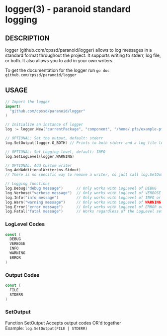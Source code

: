 logger(3) - paranoid standard logging
=====================================

## DESCRIPTION ##
logger (github.com/cpssd/paranoid/logger) allows to log messages in a standard format throughout the project.
It supports writing to stderr, log file, or both. It also allows you to add in your own writers.

To get the documentation for the logger run `go doc github.com/cpssd/paranoid/logger`

## USAGE ##
```go
// Import the logger
import(
  "github.com/cpssd/paranoid/logger"
)

// Initialize an instance of logger
log := logger.New("currentPackage", "component", "/home/.pfs/example-pfs/meta/log")

// OPTIONAL: Set the output, default: stderr
log.SetOutput(logger.O_BOTH) // Prints to both stderr and a log file located at {LOGPATH}/{COMPONENT}.log

// OPTIONAL: Set Logging level, default: INFO
log.SetLogLevel(logger.WARNING)

// OPTIONAL: Add Custom writer
log.AddAdditionalWriter(os.Stdout)
// There is no specific way to remove a writer, so just call log.SetOutput() again

// Logging functions
log.Debug("debug message")      // Only works with LogLevel of DEBUG
log.Verbose("verbose message")  // Only works with LogLevel of VERBOSE or lower importance
log.Info("info message")        // Only works with LogLevel of INFO or lower importance
log.Warn("warning message")     // Only works with LogLevel of WARNING or lower importance
log.Error("error message")      // Only works with LogLevel of ERROR or lower importance
log.Fatal("fatal message")      // Works regardless of the LogLevel set. Quits the program with exit code 1

```

### LogLevel Codes ###
```go
const (
  DEBUG
  VERBOSE
  INFO
  WARNING
  ERROR
)
```

### Output Codes ###
```go
const (
  FILE
  STDERR
)
```

### SetOutput ###
Function SetOutput Accepts output codes OR'd together  
Example: `log.SetOutput(FILE | STDERR)`
